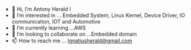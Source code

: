 - 👋 Hi, I’m Antony Herald I
- 👀 I’m interested in ... Embedded System, Linux Kernel, Device Driver, IO communication, IOT and Automotive
- 🌱 I’m currently learning ...AWS
- 💞️ I’m looking to collaborate on ...Embedded domain
- 📫 How to reach me ... Ignatiusherald@gmail.com

<!---
AntonyHerald/AntonyHerald is a ✨ special ✨ repository because its `README.md` (this file) appears on your GitHub profile.
You can click the Preview link to take a look at your changes.
--->
